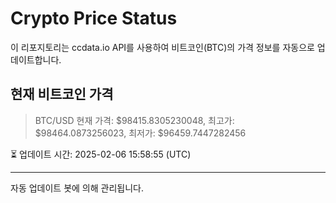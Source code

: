 
# Crypto Price Status

이 리포지토리는 ccdata.io API를 사용하여 비트코인(BTC)의 가격 정보를 자동으로 업데이트합니다.

## 현재 비트코인 가격
> BTC/USD 현재 가격: $98415.8305230048, 최고가: $98464.0873256023, 최저가: $96459.7447282456

⏳ 업데이트 시간: 2025-02-06 15:58:55 (UTC)

---
자동 업데이트 봇에 의해 관리됩니다.

